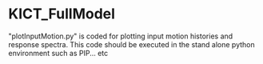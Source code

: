 # KICT_FullModel

"plotInputMotion.py" is coded for plotting input motion histories and response spectra.
This code should be executed in the stand alone python environment such as PIP... etc
